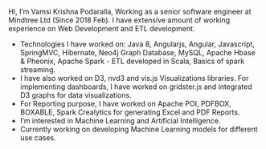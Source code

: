 Hi, I’m Vamsi Krishna Podaralla, Working as a senior software engineer at Mindtree Ltd (Since 2018 Feb). 
I have extensive amount of working experience on Web Development and ETL development. 

- Technologies I have worked on: Java 8, Angularjs, Angular, Javascript, SpringMVC, Hibernate, Neo4j Graph Database, MySQL, Apache Hbase & Pheonix, Apache Spark - ETL developed in Scala, Basics of spark streaming. 
- I have also worked on D3, nvd3 and vis.js Visualizations libraries. For implementing dashboards, I have worked on gridster.js and integrated D3 graphs for data visualizations. 
- For Reporting purpose, I have worked on Apache POI, PDFBOX, BOXABLE, Spark Crealytics for generating Excel and PDF Reports.
- I’m interested in Machine Learning and Artificial Intelligence. 
- Currently working on developing Machine Learning models for different use cases.

<!---
Vamsi4454/Vamsi4454 is a ✨ special ✨ repository because its `README.md` (this file) appears on your GitHub profile.
You can click the Preview link to take a look at your changes.
--->
